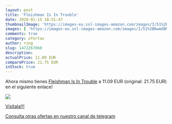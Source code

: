 ```yaml
---
layout: post
title: 'Fleishman Is In Trouble'
date: 2020-01-15 18:51:47
thumbnailImage: 'https://images-eu.ssl-images-amazon.com/images/I/51%2B6wmd8MhL._SL200_.jpg'
images: [ 'https://images-eu.ssl-images-amazon.com/images/I/51%2B6wmd8MhL._SL200_.jpg' ]
comments: true
category: ofertas
author: ring
slug: 1472267060
description:
actualPrice: 11.09 EUR
comparePrice: 21.75 EUR
inStock: true
---
```


Ahora mismo tienes [Fleishman Is In Trouble](https://www.amazon.com/dp/1472267060/?tag=redken08-20) a 11.09 EUR (original: 21.75 EUR) en el siguiente enlace!

[![](https://images-eu.ssl-images-amazon.com/images/I/51%2B6wmd8MhL._SL200_.jpg)](https://www.amazon.com/dp/1472267060/?tag=redken08-20)

[Visítala!!!](https://www.amazon.com/dp/1472267060/?tag=redken08-20)

[Consulta otras ofertas en nuestro canal de telegram](https://t.me/s/ofertas25)
